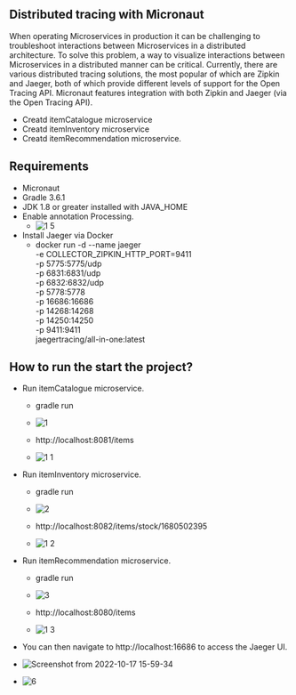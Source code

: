 ## Distributed tracing with Micronaut

<!-- wp:paragraph -->
<p>When operating Microservices in production it can be challenging to troubleshoot interactions between Microservices in a distributed architecture.
To solve this problem, a way to visualize interactions between Microservices in a distributed manner can be critical. Currently, there are various distributed tracing solutions, the most popular of which are Zipkin and Jaeger, both of which provide different levels of support for the Open Tracing API.
Micronaut features integration with both Zipkin and Jaeger (via the Open Tracing API).</p>
<!-- /wp:paragraph -->

- Creatd itemCatalogue microservice
- Creatd itemInventory microservice
- Creatd itemRecommendation microservice.


## Requirements
- Micronaut
- Gradle 3.6.1 
- JDK 1.8 or greater installed with JAVA_HOME
- Enable annotation Processing.
    - ![1 5](https://user-images.githubusercontent.com/85616604/196144615-83ca2d81-667f-4832-9783-9575cee4dce6.png)
- Install Jaeger via Docker
    - docker run -d --name jaeger \
  -e COLLECTOR_ZIPKIN_HTTP_PORT=9411 \
  -p 5775:5775/udp \
  -p 6831:6831/udp \
  -p 6832:6832/udp \
  -p 5778:5778 \
  -p 16686:16686 \
  -p 14268:14268 \
  -p 14250:14250 \
  -p 9411:9411 \
  jaegertracing/all-in-one:latest

## How to run the start the project?

- Run itemCatalogue microservice.
    - gradle run
    - ![1](https://user-images.githubusercontent.com/85616604/196146455-1d68ad14-f903-4626-bfc4-23074441fe0f.png)

    - http://localhost:8081/items
    - ![1 1](https://user-images.githubusercontent.com/85616604/196146340-9054563a-759e-4047-8414-d86396651f2c.png)


- Run itemInventory microservice.
    - gradle run
    - ![2](https://user-images.githubusercontent.com/85616604/196146770-0d88ad74-c691-4dac-ad82-16378ed48e1a.png)

    - http://localhost:8082/items/stock/1680502395
    - ![1 2](https://user-images.githubusercontent.com/85616604/196145945-24ff597f-5faa-4973-89b5-9c5b29ac2652.png)

- Run itemRecommendation microservice.
    - gradle run
    - ![3](https://user-images.githubusercontent.com/85616604/196146794-204ede7a-4551-489d-b5c9-e6c7b646cbd6.png)

    - http://localhost:8080/items
    - ![1 3](https://user-images.githubusercontent.com/85616604/196145983-f7717d84-bdd0-4511-9106-18119724b554.png)

- You can then navigate to http://localhost:16686 to access the Jaeger UI.
- ![Screenshot from 2022-10-17 15-59-34](https://user-images.githubusercontent.com/85616604/196155375-4e577319-6fcb-4c9b-ad6a-c714274004ed.png)

- ![6](https://user-images.githubusercontent.com/85616604/196155163-fa18ebf4-4ae2-4ef3-bcc9-5c8fee6f6285.png)


